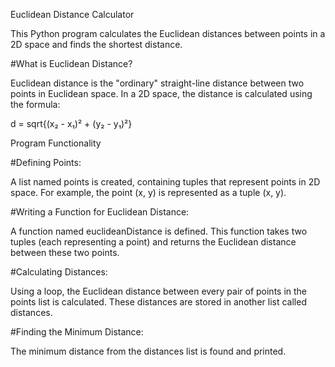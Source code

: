 Euclidean Distance Calculator

This Python program calculates the Euclidean distances between points in a 2D space and finds the shortest distance.

#What is Euclidean Distance?

Euclidean distance is the "ordinary" straight-line distance between two points in Euclidean space. In a 2D space, the distance is calculated using the formula:

d = sqrt{(x₂ - x₁)² + (y₂ - y₁)²}


Program Functionality

#Defining Points:

A list named points is created, containing tuples that represent points in 2D space. For example, the point (x, y) is represented as a tuple (x, y).

#Writing a Function for Euclidean Distance:

A function named euclideanDistance is defined. This function takes two tuples (each representing a point) and returns the Euclidean distance between these two points.

#Calculating Distances:

Using a loop, the Euclidean distance between every pair of points in the points list is calculated. These distances are stored in another list called distances.

#Finding the Minimum Distance:

The minimum distance from the distances list is found and printed.
